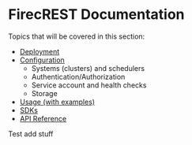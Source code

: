 # FirecREST Documentation

Topics that will be covered in this section:

- [Deployment](./deploy/README.md)
- [Configuration](./conf/README.md)
  - Systems (clusters) and schedulers
  - Authentication/Authorization
  - Service account and health checks
  - Storage
- [Usage (with examples)](./use/README.md)
- [SDKs](https://pyfirecrest.readthedocs.io/en/stable/index.html)
- [API Reference](./api/README.md)

Test add stuff